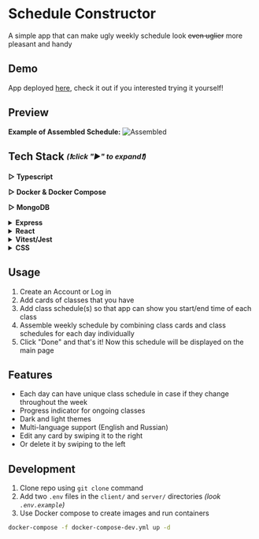 # Schedule Constructor
A simple app that can make ugly weekly schedule look ~~even uglier~~ more pleasant and handy
<br/>

## Demo
App deployed [here](http://vexon.beget.tech/#/auth/login), check it out if you interested trying it yourself!

## Preview

**Example of Assembled Schedule:**
![Assembled](https://github.com/stinger222/edu-schedule-constructor/assets/39219491/0d3b006b-001f-456e-8468-1ffa7ee1a247)


## Tech Stack <i><sub><sup>(❗click "►" to expand❗)</sup></sub></i>
 <b>▷ Typescript</b>

 <b>▷ Docker & Docker Compose</b>

 <b>▷ MongoDB</b>
 
 <details>
   <summary><b>Express</b></summary>
  
   - JWT
     > For user authentication
 </details>

 <details>
   <summary><b>React</b></summary>
  
   - MobX
     > For global state management
   - React Hook Form
     > To create forms with necessary logic such as validation and form state management
   - React Router Dom
     > For dynamic routing and navigation in the app
   - Error Boundary
     > For handling errors and preventing bad user experience
   - i18next
     > For multi-language support (English / Russian)
   - Axios
     > For data fetching
</details>

<details>
  <summary><b>Vitest/Jest</b></summary>
  
   - Unit Testing
     > (React components & utility functions) 
   - Simple snapshot testing
   - Simple End2End testing (⚠️ **Not Yet.** _Currently working on..._ ⚠️)
</details>

 <details>
   <summary><b>CSS</b></summary>

   - Styled Components
     > For general components styling
   - React Spring + Use Gesture
     > Used to add delete/edit swipe animations
   - React transition group
     > To animate navigation in dropdown menu
</details>

## Usage
  1. Create an Account or Log in
  2. Add cards of classes that you have
  3. Add class schedule(s) so that app can show you start/end time of each class
  5. Assemble weekly schedule by combining class cards and class schedules for each day individually
  6. Click "Done" and that's it! Now this schedule will be displayed on the main page
   
## Features
  - Each day can have unique class schedule in case if they change throughout the week
  - Progress indicator for ongoing classes
  - Dark and light themes 
  - Multi-language support (English and Russian)
  - Edit any card by swiping it to the right
  - Or delete it by swiping to the left

## Development
1. Clone repo using `git clone` command
2. Add two `.env` files in the `client/` and `server/` directories _(look `.env.example`)_
3. Use Docker compose to create images and run containers
```sh
docker-compose -f docker-compose-dev.yml up -d
```
